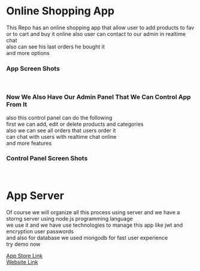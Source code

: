 <h1>Online Shopping App</h1>
<p>This Repo has an online shopping app that allow user to add products to fav or to cart and buy it online also user can contact to our admin in realtime chat <br> also can see his last orders he bought it <br> and more options <br>

</p>
<h3>App Screen Shots</h3>
<img src="./screenshots/app/1.webp" alt="" srcset="">
<img src="./screenshots/app/2.webp" alt="" srcset="">
<img src="./screenshots/app/3.webp" alt="" srcset="">
<img src="./screenshots/app/4.webp" alt="" srcset="">
<img src="./screenshots/app/5.webp" alt="" srcset="">
<img src="./screenshots/app/6.webp" alt="" srcset="">
<img src="./screenshots/app/7.webp" alt="" srcset="">

<h3>Now We Also Have Our Admin Panel That We Can Control App From It</h3>

<p>also this control panel can do the following <br> first we can add, edit or delete products and categories <br> also we can see all orders that users order it <br> can chat with users with realtime chat online <br> and more features
</p>

<h3>Control Panel Screen Shots</h3>

<img src="./screenshots/1.jpeg" alt="" srcset="">
<img src="./screenshots/2.jpeg" alt="" srcset="">
<img src="./screenshots/3.jpeg" alt="" srcset="">
<img src="./screenshots/4.jpeg" alt="" srcset="">
<img src="./screenshots/5.jpeg" alt="" srcset="">
<img src="./screenshots/6.jpeg" alt="" srcset="">
<img src="./screenshots/7.jpeg" alt="" srcset="">
<img src="./screenshots/8.jpeg" alt="" srcset="">

<h1>App Server</h1>

<p>Of course we will organize all this process using server and we have a storng server using node.js programming language <br> we use it and we have use technologies to manage this app like jwt and encryption user passwords <br> and also for database we
    used mongodb for fast user experience <br> try demo now
</p>

<a rel="stylesheet" href="https://play.google.com/store/apps/details?id=com.opensource.opensourceshop&fbclid=IwAR1vb_US1o6nDgKBaOCjpQUOEHJNH6-H5-wo9QUGEtuNuV_q3ihEx1PwBeA">App Store Link</a>
<br>
<a rel="stylesheet" href="https://stores-online.netlify.app/#/welcomeScreen">Website Link</a>